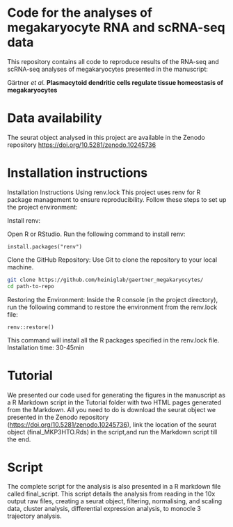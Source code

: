 # Code for the analyses of megakaryocyte RNA and scRNA-seq data

This repository contains all code to reproduce results of the RNA-seq and scRNA-seq analyses of megakaryocytes presented in the manuscript:


Gärtner *et al.* **Plasmacytoid dendritic cells regulate tissue homeostasis of megakaryocytes**

# Data availability
The seurat object analysed in this project are available in the Zenodo repository https://doi.org/10.5281/zenodo.10245736

# Installation instructions
Installation Instructions Using renv.lock
This project uses renv for R package management to ensure reproducibility. Follow these steps to set up the project environment:

Install renv:

Open R or RStudio.
Run the following command to install renv:

```{R}
install.packages("renv")
```
Clone the GitHub Repository:
Use Git to clone the repository to your local machine. 

```bash
git clone https://github.com/heiniglab/gaertner_megakaryocytes/
cd path-to-repo
```

Restoring the Environment:
Inside the R console (in the project directory), run the following command to restore the environment from the renv.lock file:

```{R}
renv::restore()
```
This command will install all the R packages specified in the renv.lock file. Installation time: 30-45min


# Tutorial
We presented our code used for generating the figures in the manuscript as a R Markdown script in the Tutorial folder with two HTML pages generated from the Markdown. All you need to do is download the seurat object we presented in the Zenodo repository (https://doi.org/10.5281/zenodo.10245736), link the location of the seurat object (final_MKP3HTO.Rds) in the script,and run the Markdown script till the end.

# Script
The complete script for the analysis is also presented in a R markdown file called final_script. This script details the analysis from reading in the 10x output raw files, creating a seurat object, filtering, normalising, and scaling data, cluster analysis, differential expression analysis, to monocle 3 trajectory analysis.
